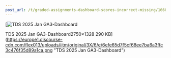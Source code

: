 ```yaml
---
post_url: /t/graded-assignments-dashboard-scores-incorrect-missing/166816/15
---
```

[![TDS 2025 Jan GA3-Dashboard](https://europe1.discourse-cdn.com/flex013/uploads/iitm/optimized/3X/6/e/6efe65d7f5cf68ee7ba6a3ffc3c476f35d89a1ca_2_690x333.png)

TDS 2025 Jan GA3-Dashboard2750×1328 290 KB](https://europe1.discourse-cdn.com/flex013/uploads/iitm/original/3X/6/e/6efe65d7f5cf68ee7ba6a3ffc3c476f35d89a1ca.png "TDS 2025 Jan GA3-Dashboard")